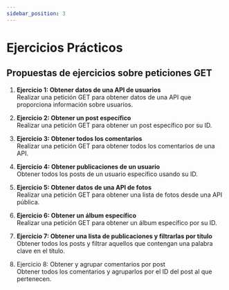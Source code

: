 ```yaml
---
sidebar_position: 3
---
```


# Ejercicios Prácticos

## Propuestas de ejercicios sobre peticiones GET


1. **Ejercicio 1: Obtener datos de una API de usuarios**   
Realizar una petición GET para obtener datos de una API que proporciona información sobre usuarios.

2. **Ejercicio 2: Obtener un post específico**  
Realizar una petición GET para obtener un post específico por su ID.

3. **Ejercicio 3: Obtener todos los comentarios**  
Realizar una petición GET para obtener todos los comentarios de una API.

4. **Ejercicio 4: Obtener publicaciones de un usuario**  
Obtener todos los posts de un usuario específico usando su ID.

5. **Ejercicio 5: Obtener datos de una API de fotos**  
Realizar una petición GET para obtener una lista de fotos desde una API pública.


6. **Ejercicio 6: Obtener un álbum específico**  
Realizar una petición GET para obtener un álbum específico por su ID.


7. **Ejercicio 7: Obtener una lista de publicaciones y filtrarlas por título**  
Obtener todos los posts y filtrar aquellos que contengan una palabra clave en el título.

8. Ejercicio 8: Obtener y agrupar comentarios por post   
Obtener todos los comentarios y agruparlos por el ID del post al que pertenecen.

